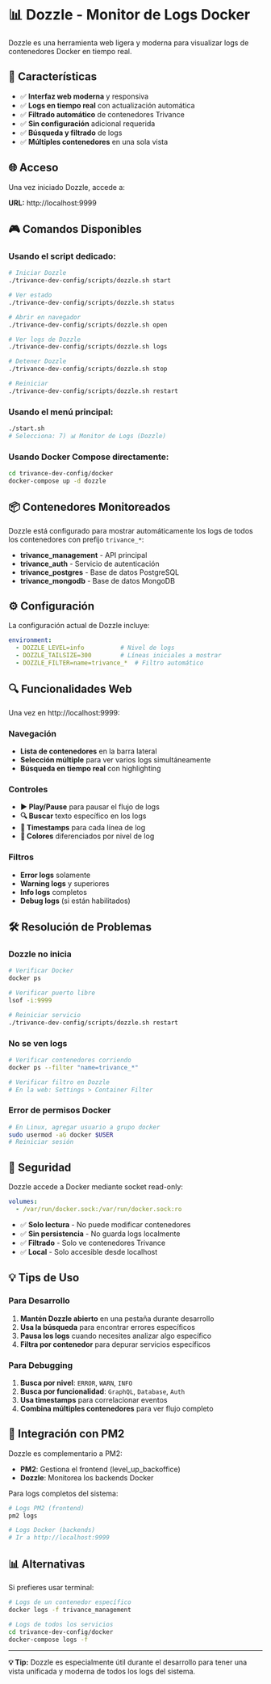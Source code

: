 # 📊 Dozzle - Monitor de Logs Docker

Dozzle es una herramienta web ligera y moderna para visualizar logs de contenedores Docker en tiempo real.

## 🚀 Características

- ✅ **Interfaz web moderna** y responsiva
- ✅ **Logs en tiempo real** con actualización automática
- ✅ **Filtrado automático** de contenedores Trivance
- ✅ **Sin configuración** adicional requerida
- ✅ **Búsqueda y filtrado** de logs
- ✅ **Múltiples contenedores** en una sola vista

## 🌐 Acceso

Una vez iniciado Dozzle, accede a:

**URL:** http://localhost:9999

## 🎮 Comandos Disponibles

### Usando el script dedicado:
```bash
# Iniciar Dozzle
./trivance-dev-config/scripts/dozzle.sh start

# Ver estado
./trivance-dev-config/scripts/dozzle.sh status

# Abrir en navegador
./trivance-dev-config/scripts/dozzle.sh open

# Ver logs de Dozzle
./trivance-dev-config/scripts/dozzle.sh logs

# Detener Dozzle
./trivance-dev-config/scripts/dozzle.sh stop

# Reiniciar
./trivance-dev-config/scripts/dozzle.sh restart
```

### Usando el menú principal:
```bash
./start.sh
# Selecciona: 7) 📊 Monitor de Logs (Dozzle)
```

### Usando Docker Compose directamente:
```bash
cd trivance-dev-config/docker
docker-compose up -d dozzle
```

## 📦 Contenedores Monitoreados

Dozzle está configurado para mostrar automáticamente los logs de todos los contenedores con prefijo `trivance_*`:

- **trivance_management** - API principal
- **trivance_auth** - Servicio de autenticación  
- **trivance_postgres** - Base de datos PostgreSQL
- **trivance_mongodb** - Base de datos MongoDB

## ⚙️ Configuración

La configuración actual de Dozzle incluye:

```yaml
environment:
  - DOZZLE_LEVEL=info          # Nivel de logs
  - DOZZLE_TAILSIZE=300        # Líneas iniciales a mostrar
  - DOZZLE_FILTER=name=trivance_*  # Filtro automático
```

## 🔍 Funcionalidades Web

Una vez en http://localhost:9999:

### Navegación
- **Lista de contenedores** en la barra lateral
- **Selección múltiple** para ver varios logs simultáneamente
- **Búsqueda en tiempo real** con highlighting

### Controles
- **▶️ Play/Pause** para pausar el flujo de logs
- **🔍 Buscar** texto específico en los logs
- **📅 Timestamps** para cada línea de log
- **🎨 Colores** diferenciados por nivel de log

### Filtros
- **Error logs** solamente
- **Warning logs** y superiores
- **Info logs** completos
- **Debug logs** (si están habilitados)

## 🛠️ Resolución de Problemas

### Dozzle no inicia
```bash
# Verificar Docker
docker ps

# Verificar puerto libre
lsof -i:9999

# Reiniciar servicio
./trivance-dev-config/scripts/dozzle.sh restart
```

### No se ven logs
```bash
# Verificar contenedores corriendo
docker ps --filter "name=trivance_*"

# Verificar filtro en Dozzle
# En la web: Settings > Container Filter
```

### Error de permisos Docker
```bash
# En Linux, agregar usuario a grupo docker
sudo usermod -aG docker $USER
# Reiniciar sesión
```

## 🔐 Seguridad

Dozzle accede a Docker mediante socket read-only:
```yaml
volumes:
  - /var/run/docker.sock:/var/run/docker.sock:ro
```

- ✅ **Solo lectura** - No puede modificar contenedores
- ✅ **Sin persistencia** - No guarda logs localmente
- ✅ **Filtrado** - Solo ve contenedores Trivance
- ✅ **Local** - Solo accesible desde localhost

## 💡 Tips de Uso

### Para Desarrollo
1. **Mantén Dozzle abierto** en una pestaña durante desarrollo
2. **Usa la búsqueda** para encontrar errores específicos
3. **Pausa los logs** cuando necesites analizar algo específico
4. **Filtra por contenedor** para depurar servicios específicos

### Para Debugging
1. **Busca por nivel**: `ERROR`, `WARN`, `INFO`
2. **Busca por funcionalidad**: `GraphQL`, `Database`, `Auth`
3. **Usa timestamps** para correlacionar eventos
4. **Combina múltiples contenedores** para ver flujo completo

## 🔄 Integración con PM2

Dozzle es complementario a PM2:
- **PM2**: Gestiona el frontend (level_up_backoffice)
- **Dozzle**: Monitorea los backends Docker

Para logs completos del sistema:
```bash
# Logs PM2 (frontend)
pm2 logs

# Logs Docker (backends) 
# Ir a http://localhost:9999
```

## 📊 Alternativas

Si prefieres usar terminal:
```bash
# Logs de un contenedor específico
docker logs -f trivance_management

# Logs de todos los servicios
cd trivance-dev-config/docker
docker-compose logs -f
```

---

**💡 Tip:** Dozzle es especialmente útil durante el desarrollo para tener una vista unificada y moderna de todos los logs del sistema.
